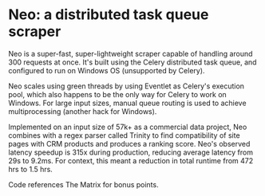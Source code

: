 # Neo: a distributed task queue scraper

Neo is a super-fast, super-lightweight scraper capable of handling around 300
requests at once. It's built using the Celery distributed task queue, and configured to run on Windows OS (unsupported by Celery). 

Neo scales using green threads by using Eventlet as Celery's execution pool, which also happens to be the only way for Celery to work on Windows. For large input sizes, manual queue routing is used to achieve multiprocessing (another hack for Windows).

Implemented on an input size of 57k+ as a commercial data project, Neo combines with a regex parser called Trinity to find compatibility of site pages with CRM products and produces a ranking score. Neo's observed latency speedup is 315x during production, reducing average latency from 29s to 9.2ms. For context, this meant a reduction in total runtime from 472 hrs to 1.5 hrs.

Code references The Matrix for bonus points.